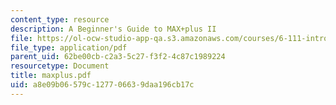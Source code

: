 ```yaml
---
content_type: resource
description: A Beginner's Guide to MAX+plus II
file: https://ol-ocw-studio-app-qa.s3.amazonaws.com/courses/6-111-introductory-digital-systems-laboratory-fall-2002/a8e09b06579c127706639daa196cb17c_maxplus.pdf
file_type: application/pdf
parent_uid: 62be00cb-c2a3-5c27-f3f2-4c87c1989224
resourcetype: Document
title: maxplus.pdf
uid: a8e09b06-579c-1277-0663-9daa196cb17c
---
```

